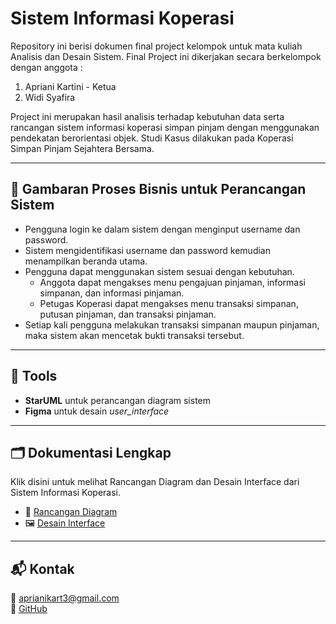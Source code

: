 # Sistem Informasi Koperasi

Repository ini berisi dokumen final project kelompok untuk mata kuliah Analisis dan Desain Sistem.
Final Project ini dikerjakan secara berkelompok dengan anggota :
1. Apriani Kartini - Ketua
2. Widi Syafira

Project ini merupakan hasil analisis terhadap kebutuhan data serta rancangan sistem informasi koperasi simpan pinjam dengan menggunakan pendekatan berorientasi objek. Studi Kasus dilakukan pada Koperasi Simpan Pinjam Sejahtera Bersama.

---

## 🧾 Gambaran Proses Bisnis untuk Perancangan Sistem

- Pengguna login ke dalam sistem dengan menginput username dan password.
- Sistem mengidentifikasi username dan password kemudian menampilkan beranda utama.
- Pengguna dapat menggunakan sistem sesuai dengan kebutuhan.
    - Anggota dapat mengakses menu pengajuan pinjaman, informasi simpanan, dan informasi pinjaman.
    - Petugas Koperasi dapat mengakses menu transaksi simpanan, putusan pinjaman, dan transaksi pinjaman.
- Setiap kali pengguna melakukan transaksi simpanan maupun pinjaman, maka sistem akan mencetak bukti transaksi tersebut.

---

## 📌 Tools

- **StarUML** untuk perancangan diagram sistem
- **Figma** untuk desain _user_interface_

---

## 🗂️ Dokumentasi Lengkap

Klik disini untuk melihat Rancangan Diagram dan Desain Interface dari Sistem Informasi Koperasi.
- 📄 [Rancangan Diagram](./RancanganDiagram/)
- 🖼️ [Desain Interface]([/](https://www.figma.com/design/bSbC1F9tjMQQZ1YLvRehRG/DESAIN-UI-KOPERASI-SEJAHTERA-BERSAMA?node-id=2-2&t=XCOiqDLenjmJMgxO-1))

---

## 📬 Kontak

📧 aprianikart3@gmail.com  
👤 [GitHub](https://github.com/aprianikartini)

